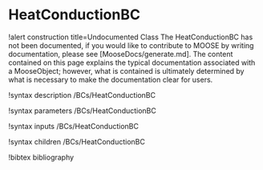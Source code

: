<!-- MOOSE Documentation Stub: Remove this when content is added. -->

# HeatConductionBC

!alert construction title=Undocumented Class
The HeatConductionBC has not been documented, if you would like to contribute to MOOSE by
writing documentation, please see [MooseDocs/generate.md]. The content contained on this page explains
the typical documentation associated with a MooseObject; however, what is contained is ultimately
determined by what is necessary to make the documentation clear for users.

!syntax description /BCs/HeatConductionBC

!syntax parameters /BCs/HeatConductionBC

!syntax inputs /BCs/HeatConductionBC

!syntax children /BCs/HeatConductionBC

!bibtex bibliography
